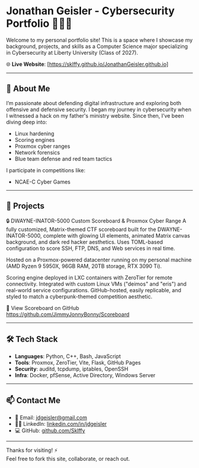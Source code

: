 # Jonathan Geisler - Cybersecurity Portfolio 👨‍💻🔐

Welcome to my personal portfolio site! This is a space where I showcase my background, projects, and skills as a Computer Science major specializing in Cybersecurity at Liberty University (Class of 2027).

🌐 **Live Website**: [https://sklffy.github.io/JonathanGeisler.github.io]

---

## 🧠 About Me

I’m passionate about defending digital infrastructure and exploring both offensive and defensive security. I began my journey in cybersecurity when I witnessed a hack on my father's ministry website. Since then, I’ve been diving deep into:

- Linux hardening
- Scoring engines
- Proxmox cyber ranges
- Network forensics
- Blue team defense and red team tactics

I participate in competitions like:
- NCAE-C Cyber Games
---

## 🚀 Projects
🔒 DWAYNE-INATOR-5000 Custom Scoreboard & Proxmox Cyber Range
A fully customized, Matrix-themed CTF scoreboard built for the DWAYNE-INATOR-5000, complete with glowing UI elements, animated Matrix canvas background, and dark red hacker aesthetics. Uses TOML-based configuration to score SSH, FTP, DNS, and Web services in real time.

Hosted on a Proxmox-powered datacenter running on my personal machine (AMD Ryzen 9 5950X, 96GB RAM, 20TB storage, RTX 3090 Ti).

Scoring engine deployed in LXC containers with ZeroTier for remote connectivity.
Integrated with custom Linux VMs ("deimos" and "eris") and real-world service configurations.
GitHub-hosted, easily replicable, and styled to match a cyberpunk-themed competition aesthetic.

🔗 View Scoreboard on GitHub
https://github.com/JimmyJonnyBonny/Scoreboard

---

## 🛠 Tech Stack

- **Languages**: Python, C++, Bash, JavaScript
- **Tools**: Proxmox, ZeroTier, Vite, Flask, GitHub Pages
- **Security**: auditd, tcpdump, iptables, OpenSSH
- **Infra**: Docker, pfSense, Active Directory, Windows Server

---

## 📫 Contact Me

- 📧 Email: jdgeisler@gmail.com
- 🧑‍💼 LinkedIn: [linkedin.com/in/jdgeisler](https://www.linkedin.com/in/jdgeisler/)
- 💻 GitHub: [github.com/Sklffy](https://github.com/Sklffy)

---

Thanks for visiting! ⚡  
Feel free to fork this site, collaborate, or reach out.
